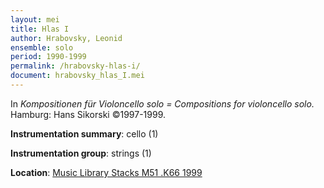 ```yaml
---
layout: mei
title: Hlas I 
author: Hrabovsky, Leonid
ensemble: solo
period: 1990-1999
permalink: /hrabovsky-hlas-i/
document: hrabovsky_hlas_I.mei
---
```


In *Kompositionen für Violoncello solo = Compositions for violoncello solo.* Hamburg: Hans Sikorski ©1997-1999.

**Instrumentation summary**: cello (1)

**Instrumentation group**: strings (1)

**Location**: <a href="https://tufts.primo.exlibrisgroup.com/permalink/01TUN_INST/cdq0mo/alma991019011882103851" target="_blank">Music Library Stacks M51 .K66 1999</a>